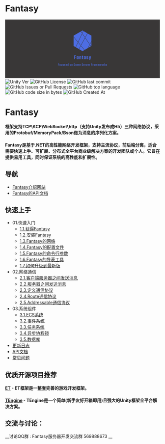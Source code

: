 # Fantasy
![Logo](Docs/Logo.png)
![Unity Ver](https://img.shields.io/badge/Unity%20Ver-2021.3.14++-blue.svg?style=flat-square)
![GitHub License](https://img.shields.io/github/license/qq362946/Fantasy)
![GitHub last commit](https://img.shields.io/github/last-commit/qq362946/Fantasy)
![GitHub Issues or Pull Requests](https://img.shields.io/github/issues/qq362946/Fantasy)
![GitHub top language](https://img.shields.io/github/languages/top/qq362946/Fantasy)
![GitHub code size in bytes](https://img.shields.io/github/languages/code-size/qq362946/Fantasy)
![GitHub Created At](https://img.shields.io/github/created-at/qq362946/Fantasy)
# Fantasy
#### 框架支持TCP\KCP\WebSocket\http（支持Unity发布成H5）三种网络协议，采用的Protobuf/MemoryPack/Bson做为消息的序列化方案。
#### Fantasy是基于.NET的高性能网络开发框架，支持主流协议，前后端分离，适合需要快速上手、可扩展、分布式全平台商业级解决方案的开发团队或个人。它旨在提供易用工具，同时保证系统的高性能和扩展性。
## 导航
* [Fantasy介绍网站](https://www.code-fantasy.com/)
* [Fantasy的API文档](https://www.code-fantasy.com/doc/api/Fantasy.html)
## 快速上手
* 01.快速入门
  * [1.1.获得Fantasy](https://www.code-fantasy.com/top/download-fantasy/)
  * [1.2.安装Fantasy](https://www.code-fantasy.com/top/creating-your-app/)
  * [1.3.Fantasy的网络](https://www.code-fantasy.com/top/use-network/)
  * [1.4.Fantasy的配置文件](https://www.code-fantasy.com/top/config-file/)
  * [1.5.Fantasy的命令行参数](https://www.code-fantasy.com/top/command-line-parameter/)
  * [1.6.Fantasy的导表工具](https://www.code-fantasy.com/top/guidance/)
  * [1.7.如何升级到最新版](https://www.code-fantasy.com/top/upgrade/)
* 02.网络通信
  * [2.1.客户端服务器之间发送消息](https://www.code-fantasy.com/network/session/)
  * [2.2.服务器之间发送消息](https://www.code-fantasy.com/network/networkmessagingomponent/)
  * [2.3.定义通信协议](https://www.code-fantasy.com/network/network-protocols/)
  * [2.4.Route通信协议](https://www.code-fantasy.com/network/network-route/)
  * [2.5.Addressable通信协议](https://www.code-fantasy.com/network/network-addressable/)
* 03.系统组件
  * [3.1.ECS系统](https://www.code-fantasy.com/core/ecs/)
  * [3.2.事件系统](https://www.code-fantasy.com/core/event/)
  * [3.3.任务系统](https://www.code-fantasy.com/core/task/)
  * [3.4.异步协程锁](https://www.code-fantasy.com/core/lock/)
  * [3.5.数据库](https://www.code-fantasy.com/core/db/)
* [更新日志](https://www.code-fantasy.com/changelog/)
* [API文档](https://www.code-fantasy.com/doc/api/Fantasy.html)
* [常见问题](https://www.code-fantasy.com/question/)


## 优质开源项目推荐
#### <a href="https://github.com/egametang/ET"><strong>ET</strong></a> - ET框架是一整套完善的游戏开发框架。
#### <a href="https://github.com/ALEXTANGXIAO/TEngine"><strong>TEngine</strong></a> - TEngine是一个简单(新手友好开箱即用)且强大的Unity框架全平台解决方案。
## 交流与讨论：  
__讨论QQ群 : Fantasy服务器开发交流群 569888673 __


